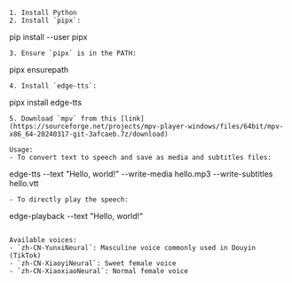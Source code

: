 
```
1. Install Python
2. Install `pipx`:
   ```
   pip install --user pipx
   ```
3. Ensure `pipx` is in the PATH:
   ```
   pipx ensurepath
   ```
4. Install `edge-tts`:
   ```
   pipx install edge-tts
   ```
5. Download `mpv` from this [link](https://sourceforge.net/projects/mpv-player-windows/files/64bit/mpv-x86_64-20240317-git-3afcaeb.7z/download)

Usage:
- To convert text to speech and save as media and subtitles files:
   ```
   edge-tts --text "Hello, world!" --write-media hello.mp3 --write-subtitles hello.vtt
   ```
- To directly play the speech:
   ```
   edge-playback --text "Hello, world!"
   ```

Available voices:
- `zh-CN-YunxiNeural`: Masculine voice commonly used in Douyin (TikTok)
- `zh-CN-XiaoyiNeural`: Sweet female voice
- `zh-CN-XiaoxiaoNeural`: Normal female voice
```
